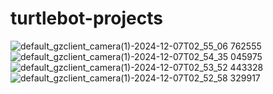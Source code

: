 # turtlebot-projects
![default_gzclient_camera(1)-2024-12-07T02_55_06 762555](https://github.com/user-attachments/assets/2e6c1ff9-3ddd-4cbc-aa2b-1df92d9a78f0)
![default_gzclient_camera(1)-2024-12-07T02_54_35 045975](https://github.com/user-attachments/assets/2ae303af-760e-47ae-8fa0-8e4b9cd66467)
![default_gzclient_camera(1)-2024-12-07T02_53_52 443328](https://github.com/user-attachments/assets/bdde8ef0-d008-4800-8a27-5dae85673ae8)
![default_gzclient_camera(1)-2024-12-07T02_52_58 329917](https://github.com/user-attachments/assets/8580f304-ecab-495d-8ef6-58b173d4a368)
